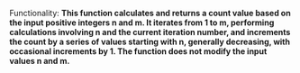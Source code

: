 Functionality: **This function calculates and returns a count value based on the input positive integers n and m. It iterates from 1 to m, performing calculations involving n and the current iteration number, and increments the count by a series of values starting with n, generally decreasing, with occasional increments by 1. The function does not modify the input values n and m.**
